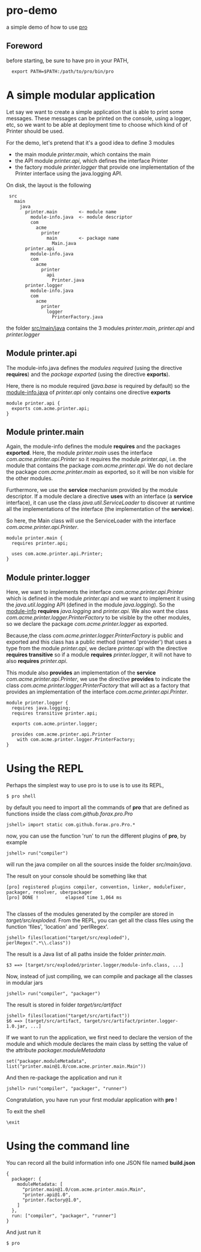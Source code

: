 # pro-demo
a simple demo of how to use [pro](https://github.com/forax/pro)

## Foreword 

before starting, be sure to have pro in your PATH,
```
  export PATH=$PATH:/path/to/pro/bin/pro
```

# A simple modular application

Let say we want to create a simple application that is able to print some messages.
These messages can be printed on the console, using a logger, etc, so we want to be able at deployment time to choose
which kind of of Printer should be used.

For the demo, let's pretend that it's a good idea to define 3 modules
 - the main module *printer.main*, which contains the main
 - the API module *printer.api*, which defines the interface Printer
 - the factory module *printer.logger* that provide one implementation of the Printer interface using the java.logging API.
 
On disk, the layout is the following
```
 src
   main
     java
       printer.main        <- module name
         module-info.java  <- module descriptor
         com
           acme
             printer
               main        <- package name
                 Main.java
       printer.api         
         module-info.java
         com    
           acme
             printer
               api
                 Printer.java
       printer.logger
         module-info.java
         com
           acme
             printer
               logger
                 PrinterFactory.java      
```
the folder [src/main/java](src/main/java) contains the 3 modules *printer.main*, *printer.api* and *printer.logger*

## Module printer.api

The module-info.java defines the *modules required* (using the directive __requires__) and the *package exported*
(using the directive __exports__).

Here, there is no module required (*java.base* is required by default) so the
[module-info.java](src/main/java/printer.main/module-info.java) of *printer.api*
only contains one directive __exports__
```
module printer.api {
  exports com.acme.printer.api;
}
```

## Module printer.main

Again, the module-info defines the module __requires__ and the packages __exported__.
Here, the module *printer.main* uses the interface *com.acme.printer.api.Printer* so it requires the module *printer.api*, i.e. the module that contains the package *com.acme.printer.api*.
We do not declare the package *com.acme.printer.main* as exported, so it will be non visible for the other modules.

Furthermore, we use the __service__ mechanism provided by the module descriptor. If a module declare a directive __uses__ with an interface (a __service__ interface), it can use the class *java.util.ServiceLoader* to discover at runtime all the implementations of the interface (the implementation of the __service__).

So here, the Main class will use the ServiceLoader with the interface *com.acme.printer.api.Printer*.
```
module printer.main {
  requires printer.api;
  
  uses com.acme.printer.api.Printer;
}
```

## Module printer.logger

Here, we want to implements the interface *com.acme.printer.api.Printer* which is defined in the module *printer.api* and we want to implement it using the *java.util.logging* API (defined in the module *java.logging*).
So the [module-info](rc/main/java/printer.logger/module-info.java)
__requires__ *java.logging* and *printer.api*.
We also want the class *com.acme.printer.logger.PrinterFactory* to be visible by the other modules, so we declare the package *com.acme.printer.logger* as exported.

Because,the class *com.acme.printer.logger.PrinterFactory* is public and exported and
this class has a public method (named 'provider') that uses a type from the module *printer.api*,
we declare *printer.api* with the directive __requires transitive__ so if a module __requires__ *printer.logger*, it will not have to also __requires__ *printer.api*.  

This module also __provides__ an implementation of the __service__ *com.acme.printer.api.Printer*, we use the directive __provides__ to indicate the class *com.acme.printer.logger.PrinterFactory* that will act as a factory that provides an implementation of the interface *com.acme.printer.api.Printer*.
```
module printer.logger {
  requires java.logging;
  requires transitive printer.api;
  
  exports com.acme.printer.logger;
  
  provides com.acme.printer.api.Printer
    with com.acme.printer.logger.PrinterFactory;
}
```

# Using the REPL

Perhaps the simplest way to use pro is to use is to use its REPL,
```
$ pro shell
```

by default you need to import all the commands of __pro__ that are defined as functions inside the class *com.github.forax.pro.Pro*
```
jshell> import static com.github.forax.pro.Pro.*
```

now, you can use the function 'run' to run the different plugins of __pro__, by example
```
jshell> run("compiler")
```
will run the java compiler on all the sources inside the folder *src/main/java*.

The result on your console should be something like that
```
[pro] registered plugins compiler, convention, linker, modulefixer, packager, resolver, uberpackager
[pro] DONE !          elapsed time 1,064 ms
  
```
The classes of the modules generated by the compiler are stored in *target/src/exploded*.
From the REPL, you can get all the class files using the function 'files', 'location' and 'perlRegex'.
```
jshell> files(location("target/src/exploded"), perlRegex(".*\\.class"))  
``` 

The result is a Java list of all paths inside the folder *printer.main*. 
```
$3 ==> [target/src/exploded/printer.logger/module-info.class, ...]
```

Now, instead of just compiling, we can compile and package all the classes in modular jars
```
jshell> run("compiler", "packager")
```

The result is stored in folder *target/src/artifact*
```
jshell> files(location("target/src/artifact"))
$6 ==> [target/src/artifact, target/src/artifact/printer.logger-1.0.jar, ...]
```

If we want to run the application, we first need to declare the version of the module and which module declares the main class by setting the value of the attribute *packager.moduleMetadata* 
```
set("packager.moduleMetadata", list("printer.main@1.0/com.acme.printer.main.Main"))
```

And then re-package the application and run it
```
jshell> run("compiler", "packager", "runner")

```

Congratulation, you have run your first modular application with __pro__ !

To exit the shell
```
\exit
```

# Using the command line

You can record all the build information info one JSON file named __build.json__
```
{
  packager: {
    moduleMetadata: [
      "printer.main@1.0/com.acme.printer.main.Main",
      "printer.api@1.0",
      "printer.factory@1.0",
    ]
  },
  run: ["compiler", "packager", "runner"]
}
```

And just run it
```
$ pro 
```

